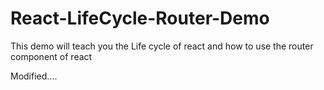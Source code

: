 # React-LifeCycle-Router-Demo
This demo will teach you the Life cycle of react and how to use the router component of react

Modified....
